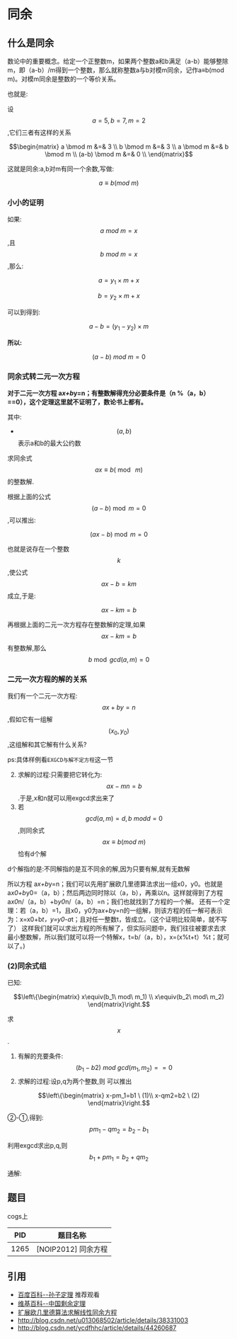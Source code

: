 # 同余

## 什么是同余

数论中的重要概念。给定一个正整数m，如果两个整数a和b满足（a-b）能够整除m，即（a-b）/m得到一个整数，那么就称整数a与b对模m同余，记作a≡b(mod m)。对模m同余是整数的一个等价关系。

也就是:

设$$a=5,b=7,m=2$$,它们三者有这样的关系

```math
\begin{matrix}
a \bmod m  &=& 3 \\ 
b \bmod m  &=& 3 \\ 
a \bmod m &=& b \bmod m \\
(a-b) \bmod m &=& 0 \\
\end{matrix}
```


这就是同余:a,b对m有同一个余数,写做:

$$a \equiv b(mod\ m)$$

### 小小的证明

如果:$$a \ mod\  m = x$$,且$$b \ mod \ m = x $$,那么:

```math
a = y_1 \times m + x 
```

```math
b = y_2 \times m + x
```

可以到得到:

```math
a - b = (y_1-y_2) \times m
```

**所以:**

```math
(a-b) \ mod \ m = 0
```

### 同余式转二元一次方程

**对于二元一次方程 a*x+b*y=n；有整数解得充分必要条件是（n %（a，b）==0），这个定理这里就不证明了，数论书上都有。**

其中:

 - $$(a,b)$$ 表示a和b的最大公约数

求同余式$$ax \equiv b(\bmod\ m)$$的整数解.

根据上面的公式$$(a-b) \bmod m = 0$$,可以推出:

```math
(ax - b) \bmod m =0
```

也就是说存在一个整数$$k$$,使公式$$ax-b = km$$成立,于是:

```math
ax-km=b
```
再根据上面的二元一次方程存在整数解的定理,如果$$ax-km=b$$有整数解,那么$$b \bmod gcd(a,m) = 0$$


### 二元一次方程的解的关系

我们有一个二元一次方程:$$ax+by=n$$,假如它有一组解$$(x_0,y_0)$$,这组解和其它解有什么关系?

ps:具体样例看`EXGCD与解不定方程`这一节


 2. 求解的过程:只需要把它转化为:$$ax-mn=b$$.于是,x和n就可以用exgcd求出来了
 3. 若$$gcd(a,m) =d,b\ mod d=0$$,则同余式$$ax \equiv b(mod\ m)$$恰有d个解

d个解指的是:不同解指的是互不同余的解,因为只要有解,就有无数解


所以方程 a*x+b*y=n；我们可以先用扩展欧几里德算法求出一组x0，y0。也就是a*x0+b*y0=（a，b）；然后两边同时除以（a，b），再乘以n。这样就得到了方程a*x0*n/（a，b）+b*y0*n/（a，b）=n；我们也就找到了方程的一个解。
     还有一个定理：若（a，b）=1，且x0，y0为a*x+b*y=n的一组解，则该方程的任一解可表示为：x=x0+b*t，y=y0-a*t；且对任一整数t，皆成立。（这个证明比较简单，就不写了）
          这样我们就可以求出方程的所有解了，但实际问题中，我们往往被要求去求最小整数解，所以我们就可以将一个特解x，t=b/（a，b），x=(x%t+t）%t；就可以了。)

### (2)同余式组

已知:

```math
\left\{\begin{matrix}
x\equiv(b_1\ mod\ m_1) \\
x\equiv(b_2\ mod\ m_2)
\end{matrix}\right.
```
求$$x$$.

 1. 有解的充要条件:$$(b_1-b2)\ mod\  gcd(m_1,m_2) == 0$$
 2. 求解的过程:设p,q为两个整数,则 可以推出

```math
\left\{\begin{matrix}
x-pm_1=b1 \ (1)\\
x-qm2=b2 \ (2)
\end{matrix}\right.
```

②-①,得到:$$pm_1-qm_2=b_2-b_1$$

利用exgcd求出p,q,则$$b_1+pm_1=b_2+qm_2$$


通解:




## 题目 

cogs上

| PID  | 题目名称            |
|------|---------------------|
| 1265 | [NOIP2012] 同余方程 |



## 引用

 - [百度百科--孙子定理](http://baike.baidu.com/view/157384.htm?fromtitle=%E5%89%A9%E4%BD%99%E5%AE%9A%E7%90%86&fromid=2362542&type=syn)  推荐观看
 - [
维基百科--中国剩余定理](https://zh.wikipedia.org/wiki/%E4%B8%AD%E5%9B%BD%E5%89%A9%E4%BD%99%E5%AE%9A%E7%90%86)
 - [扩展欧几里德算法求解线性同余方程](http://blog.csdn.net/lwfcgz/article/details/8887906)
 - http://blog.csdn.net/u013068502/article/details/38331003
 - http://blog.csdn.net/ycdfhhc/article/details/44260687
